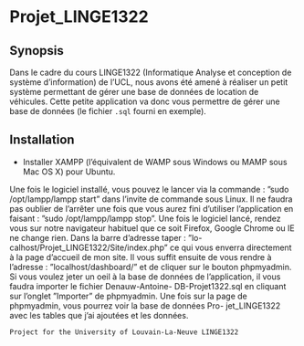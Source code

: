 # Projet_LINGE1322

## Synopsis

Dans le cadre du cours LINGE1322 (Informatique Analyse et conception de système d’information) de l’UCL, nous avons été amené à réaliser un petit système permettant de gérer une base de données de location de véhicules.
Cette petite application va donc vous permettre de gérer une base de données (le fichier `.sql` fourni en exemple).

## Installation

- Installer XAMPP (l’équivalent de WAMP sous Windows ou MAMP sous Mac OS X) pour Ubuntu. 

Une fois le logiciel installé,
vous pouvez le lancer via la commande : ”sudo /opt/lampp/lampp start” dans
l’invite de commande sous Linux. Il ne faudra pas oublier de l’arrêter une fois
que vous aurez fini d’utiliser l’application en faisant : ”sudo /opt/lampp/lampp
stop”.
Une fois le logiciel lancé, rendez vous sur notre navigateur habituel que ce soit
Firefox, Google Chrome ou IE ne change rien. Dans la barre d’adresse taper : ”lo-
calhost/Projet_LINGE1322/Site/index.php” ce qui vous enverra directement à
la page d’accueil de mon site.
Il vous suffit ensuite de vous rendre à l’adresse : ”localhost/dashboard/” et
de cliquer sur le bouton phpmyadmin. Si vous voulez jeter un oeil à la base
de données de l’application, il vous faudra importer le fichier Denauw-Antoine-
DB-Projet1322.sql en cliquant sur l’onglet ”Importer” de phpmyadmin. Une
fois sur la page de phpmyadmin, vous pourrez voir la base de données Pro-
jet_LINGE1322 avec les tables que j’ai ajoutées et les données.


`Project for the University of Louvain-La-Neuve LINGE1322`
